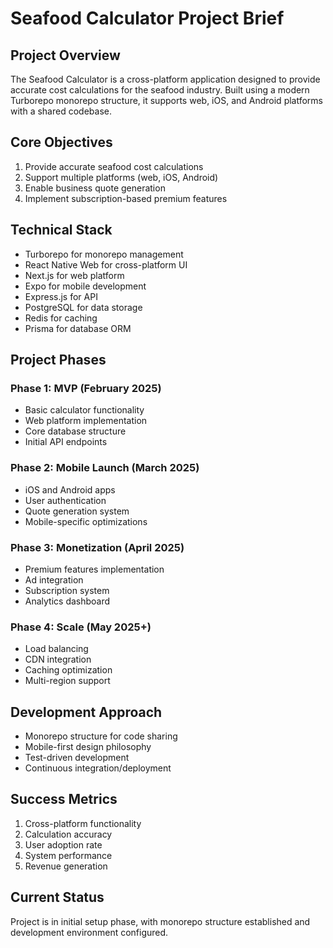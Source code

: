 # Seafood Calculator Project Brief

## Project Overview
The Seafood Calculator is a cross-platform application designed to provide accurate cost calculations for the seafood industry. Built using a modern Turborepo monorepo structure, it supports web, iOS, and Android platforms with a shared codebase.

## Core Objectives
1. Provide accurate seafood cost calculations
2. Support multiple platforms (web, iOS, Android)
3. Enable business quote generation
4. Implement subscription-based premium features

## Technical Stack
- Turborepo for monorepo management
- React Native Web for cross-platform UI
- Next.js for web platform
- Expo for mobile development
- Express.js for API
- PostgreSQL for data storage
- Redis for caching
- Prisma for database ORM

## Project Phases

### Phase 1: MVP (February 2025)
- Basic calculator functionality
- Web platform implementation
- Core database structure
- Initial API endpoints

### Phase 2: Mobile Launch (March 2025)
- iOS and Android apps
- User authentication
- Quote generation system
- Mobile-specific optimizations

### Phase 3: Monetization (April 2025)
- Premium features implementation
- Ad integration
- Subscription system
- Analytics dashboard

### Phase 4: Scale (May 2025+)
- Load balancing
- CDN integration
- Caching optimization
- Multi-region support

## Development Approach
- Monorepo structure for code sharing
- Mobile-first design philosophy
- Test-driven development
- Continuous integration/deployment

## Success Metrics
1. Cross-platform functionality
2. Calculation accuracy
3. User adoption rate
4. System performance
5. Revenue generation

## Current Status
Project is in initial setup phase, with monorepo structure established and development environment configured.